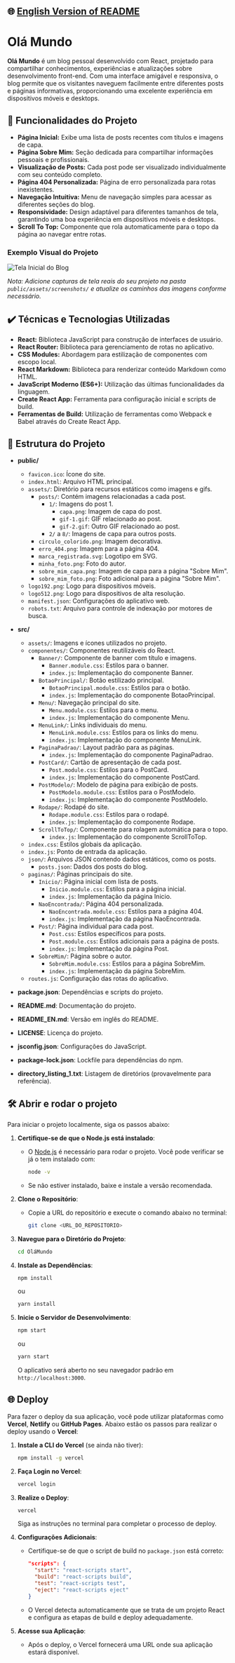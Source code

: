 ## 🌐 [English Version of README](README_EN.md)

# Olá Mundo

**Olá Mundo** é um blog pessoal desenvolvido com React, projetado para compartilhar conhecimentos, experiências e atualizações sobre desenvolvimento front-end. Com uma interface amigável e responsiva, o blog permite que os visitantes naveguem facilmente entre diferentes posts e páginas informativas, proporcionando uma excelente experiência em dispositivos móveis e desktops.

## 🔨 Funcionalidades do Projeto

- **Página Inicial:** Exibe uma lista de posts recentes com títulos e imagens de capa.
- **Página Sobre Mim:** Seção dedicada para compartilhar informações pessoais e profissionais.
- **Visualização de Posts:** Cada post pode ser visualizado individualmente com seu conteúdo completo.
- **Página 404 Personalizada:** Página de erro personalizada para rotas inexistentes.
- **Navegação Intuitiva:** Menu de navegação simples para acessar as diferentes seções do blog.
- **Responsividade:** Design adaptável para diferentes tamanhos de tela, garantindo uma boa experiência em dispositivos móveis e desktops.
- **Scroll To Top:** Componente que rola automaticamente para o topo da página ao navegar entre rotas.

### Exemplo Visual do Projeto	

![Tela Inicial do Blog](public/assets/screenshots/homepage.png)

*Nota: Adicione capturas de tela reais do seu projeto na pasta `public/assets/screenshots/` e atualize os caminhos das imagens conforme necessário.*

## ✔️ Técnicas e Tecnologias Utilizadas

- **React:** Biblioteca JavaScript para construção de interfaces de usuário.
- **React Router:** Biblioteca para gerenciamento de rotas no aplicativo.
- **CSS Modules:** Abordagem para estilização de componentes com escopo local.
- **React Markdown:** Biblioteca para renderizar conteúdo Markdown como HTML.
- **JavaScript Moderno (ES6+):** Utilização das últimas funcionalidades da linguagem.
- **Create React App:** Ferramenta para configuração inicial e scripts de build.
- **Ferramentas de Build:** Utilização de ferramentas como Webpack e Babel através do Create React App.

## 📁 Estrutura do Projeto

- **public/**
  - `favicon.ico`: Ícone do site.
  - `index.html`: Arquivo HTML principal.
  - `assets/`: Diretório para recursos estáticos como imagens e gifs.
    - `posts/`: Contém imagens relacionadas a cada post.
      - `1/`: Imagens do post 1.
        - `capa.png`: Imagem de capa do post.
        - `gif-1.gif`: GIF relacionado ao post.
        - `gif-2.gif`: Outro GIF relacionado ao post.
      - `2/` a `8/`: Imagens de capa para outros posts.
    - `circulo_colorido.png`: Imagem decorativa.
    - `erro_404.png`: Imagem para a página 404.
    - `marca_registrada.svg`: Logotipo em SVG.
    - `minha_foto.png`: Foto do autor.
    - `sobre_mim_capa.png`: Imagem de capa para a página "Sobre Mim".
    - `sobre_mim_foto.png`: Foto adicional para a página "Sobre Mim".
  - `logo192.png`: Logo para dispositivos móveis.
  - `logo512.png`: Logo para dispositivos de alta resolução.
  - `manifest.json`: Configurações do aplicativo web.
  - `robots.txt`: Arquivo para controle de indexação por motores de busca.
  
- **src/**
  - `assets/`: Imagens e ícones utilizados no projeto.
  - `componentes/`: Componentes reutilizáveis do React.
    - `Banner/`: Componente de banner com título e imagens.
      - `Banner.module.css`: Estilos para o banner.
      - `index.js`: Implementação do componente Banner.
    - `BotaoPrincipal/`: Botão estilizado principal.
      - `BotaoPrincipal.module.css`: Estilos para o botão.
      - `index.js`: Implementação do componente BotaoPrincipal.
    - `Menu/`: Navegação principal do site.
      - `Menu.module.css`: Estilos para o menu.
      - `index.js`: Implementação do componente Menu.
    - `MenuLink/`: Links individuais do menu.
      - `MenuLink.module.css`: Estilos para os links do menu.
      - `index.js`: Implementação do componente MenuLink.
    - `PaginaPadrao/`: Layout padrão para as páginas.
      - `index.js`: Implementação do componente PaginaPadrao.
    - `PostCard/`: Cartão de apresentação de cada post.
      - `Post.module.css`: Estilos para o PostCard.
      - `index.js`: Implementação do componente PostCard.
    - `PostModelo/`: Modelo de página para exibição de posts.
      - `PostModelo.module.css`: Estilos para o PostModelo.
      - `index.js`: Implementação do componente PostModelo.
    - `Rodape/`: Rodapé do site.
      - `Rodape.module.css`: Estilos para o rodapé.
      - `index.js`: Implementação do componente Rodape.
    - `ScrollToTop/`: Componente para rolagem automática para o topo.
      - `index.js`: Implementação do componente ScrollToTop.
  - `index.css`: Estilos globais da aplicação.
  - `index.js`: Ponto de entrada da aplicação.
  - `json/`: Arquivos JSON contendo dados estáticos, como os posts.
    - `posts.json`: Dados dos posts do blog.
  - `paginas/`: Páginas principais do site.
    - `Inicio/`: Página inicial com lista de posts.
      - `Inicio.module.css`: Estilos para a página inicial.
      - `index.js`: Implementação da página Inicio.
    - `NaoEncontrada/`: Página 404 personalizada.
      - `NaoEncontrada.module.css`: Estilos para a página 404.
      - `index.js`: Implementação da página NaoEncontrada.
    - `Post/`: Página individual para cada post.
      - `Post.css`: Estilos específicos para posts.
      - `Post.module.css`: Estilos adicionais para a página de posts.
      - `index.js`: Implementação da página Post.
    - `SobreMim/`: Página sobre o autor.
      - `SobreMim.module.css`: Estilos para a página SobreMim.
      - `index.js`: Implementação da página SobreMim.
  - `routes.js`: Configuração das rotas do aplicativo.
  
- **package.json**: Dependências e scripts do projeto.
- **README.md**: Documentação do projeto.
- **README_EN.md**: Versão em inglês do README.
- **LICENSE**: Licença do projeto.
- **jsconfig.json**: Configurações do JavaScript.
- **package-lock.json**: Lockfile para dependências do npm.
- **directory_listing_1.txt**: Listagem de diretórios (provavelmente para referência).

## 🛠️ Abrir e rodar o projeto

Para iniciar o projeto localmente, siga os passos abaixo:

1. **Certifique-se de que o Node.js está instalado**:
   - O [Node.js](https://nodejs.org/) é necessário para rodar o projeto. Você pode verificar se já o tem instalado com:
     
     ```bash
     node -v
     ```
   
   - Se não estiver instalado, baixe e instale a versão recomendada.

2. **Clone o Repositório**:
   - Copie a URL do repositório e execute o comando abaixo no terminal:
     
     ```bash
     git clone <URL_DO_REPOSITORIO>
     ```

3. **Navegue para o Diretório do Projeto**:
   
   ```bash
   cd OláMundo
   ```

4. **Instale as Dependências**:

   ```bash
   npm install
   ```

   ou

   ```bash
   yarn install
   ```

5. **Inicie o Servidor de Desenvolvimento**:

   ```bash
   npm start
   ```

   ou

   ```bash
   yarn start
   ```

   O aplicativo será aberto no seu navegador padrão em `http://localhost:3000`.

## 🌐 Deploy

Para fazer o deploy da sua aplicação, você pode utilizar plataformas como **Vercel**, **Netlify** ou **GitHub Pages**. Abaixo estão os passos para realizar o deploy usando o **Vercel**:

1. **Instale a CLI do Vercel** (se ainda não tiver):

   ```bash
   npm install -g vercel
   ```

2. **Faça Login no Vercel**:

   ```bash
   vercel login
   ```

3. **Realize o Deploy**:

   ```bash
   vercel
   ```

   Siga as instruções no terminal para completar o processo de deploy.

4. **Configurações Adicionais**:
    - Certifique-se de que o script de build no `package.json` está correto:

      ```json
      "scripts": {
        "start": "react-scripts start",
        "build": "react-scripts build",
        "test": "react-scripts test",
        "eject": "react-scripts eject"
      }
      ```

    - O Vercel detecta automaticamente que se trata de um projeto React e configura as etapas de build e deploy adequadamente.

5. **Acesse sua Aplicação**:
    - Após o deploy, o Vercel fornecerá uma URL onde sua aplicação estará disponível.
